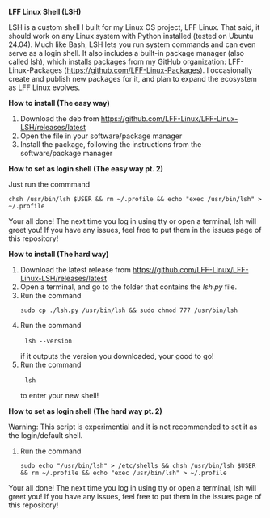 **LFF Linux Shell (LSH)**

LSH is a custom shell I built for my Linux OS project, LFF Linux. That said, it should work on any Linux system with Python installed (tested on Ubuntu 24.04).
Much like Bash, LSH lets you run system commands and can even serve as a login shell. It also includes a built-in package manager (also called lsh), which installs packages from my GitHub organization: LFF-Linux-Packages (https://github.com/LFF-Linux-Packages).
I occasionally create and publish new packages for it, and plan to expand the ecosystem as LFF Linux evolves.

**How to install (The easy way)**

1. Download the deb from https://github.com/LFF-Linux/LFF-Linux-LSH/releases/latest
2. Open the file in your software/package manager
3. Install the package, following the instructions from the software/package manager

**How to set as login shell (The easy way pt. 2)**

Just run the commmand <pre> ```chsh /usr/bin/lsh $USER && rm ~/.profile && echo "exec /usr/bin/lsh" > ~/.profile ``` </pre>

Your all done! The next time you log in using tty or open a terminal, lsh will greet you! If you have any issues, feel free to put them in the issues page of this repository!

**How to install (The hard way)**

1. Download the latest release from https://github.com/LFF-Linux/LFF-Linux-LSH/releases/latest
2. Open a terminal, and go to the folder that contains the *lsh.py* file.
3. Run the command <pre> ```sudo cp ./lsh.py /usr/bin/lsh && sudo chmod 777 /usr/bin/lsh ``` </pre>
4. Run the command <pre> ```lsh --version ``` </pre> if it outputs the version you downloaded, your good to go!
5. Run the command <pre> ```lsh ``` </pre> to enter your new shell!

**How to set as login shell (The hard way pt. 2)**

Warning: This script is experimential and it is not recommended to set it as the login/default shell.

1. Run the command <pre> ```sudo echo "/usr/bin/lsh" > /etc/shells && chsh /usr/bin/lsh $USER && rm ~/.profile && echo "exec /usr/bin/lsh" > ~/.profile ``` </pre>

Your all done! The next time you log in using tty or open a terminal, lsh will greet you! If you have any issues, feel free to put them in the issues page of this repository!
